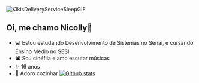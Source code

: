 ![KikisDeliveryServiceSleepGIF](https://github.com/user-attachments/assets/c3915de0-170a-4c1f-9d93-ec55074c72f5)
## Oi, me chamo Nicolly👋

- 💻 Estou estudando Desenvolvimento de Sistemas no Senai, e cursando Ensino Médio no SESI
- 📽️ Sou cinéfila e amo escutar músicas
- ✨ 16 anos
- 🍳 Adoro cozinhar
[![Github stats](https://github-readme-stats.vercel.app/api?username=nicollycruzbarbosa&show_icons=true&theme=radical)](https://github.com/anuraghazra/github-readme-stats)
